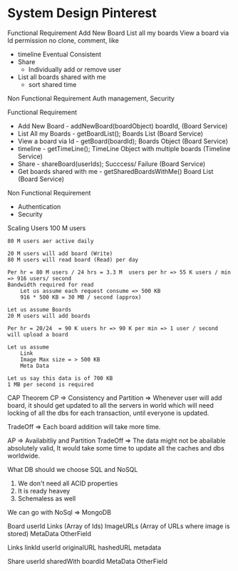 # System Design Pinterest


Functional Requirement
Add New Board
List all my boards
View a board via Id
    permission
    no clone, comment, like
- timeline
    Eventual Consistent
- Share
    - Individually add or remove user
- List all boards shared with me
    - sort shared time

Non Functional Requirement
    Auth management, 
    Security


Functional Requirement
- Add New Board - addNewBoard(boardObject) boardId, (Board Service)
- List All my Boards - getBoardList(); Boards List (Board Service)
- View a board via Id - getBoard(boardId); Boards Object (Board Service)
- timeline - getTimeLine(); TimeLine Object with multiple boards  (Timeline Service)
- Share - shareBoard(userIds); Succcess/ Failure (Board Service)
- Get boards shared with me - getSharedBoardsWithMe() Board List (Board Service)

Non Functional Requirement
- Authentication
- Security


Scaling
Users
    100 M users
    
    80 M users aer active daily

    20 M users will add board (Write)
    80 M users will read board (Read) per day

    Per hr = 80 M users / 24 hrs = 3.3 M  users per hr => 55 K users / min => 916 users/ second 
    Bandwidth required for read
        Let us assume each request consume => 500 KB
        916 * 500 KB = 30 MB / second (approx)

    Let us assume Boards
    20 M users will add boards

    Per hr = 20/24  = 90 K users hr => 90 K per min => 1 user / second will upload a board

    Let us assume 
        Link
        Image Max size = > 500 KB
        Meta Data

    Let us say this data is of 700 KB
    1 MB per second is required

CAP Theorem 
CP => Consistency and Partition
=> Whenever user will add board, it should get updated to all the servers in world
    which will need locking of all the dbs for each transaction, until everyone is updated.

TradeOff => Each board addition will take more time.

AP => Availabitliy and Partition
    TradeOff => The data might not be abailable absolutely valid, It would take some time to update all the caches and dbs worldwide.


What DB should we choose 
SQL and NoSQL

1) We don't need all ACID properties
2) It is ready heavey
3) Schemaless as well

We can go with NoSql => MongoDB

Board
    userId
    Links (Array of Ids)
    ImageURLs (Array of URLs where image is stored)
    MetaData
    OtherField

Links
    linkId
    userId
    originalURL
    hashedURL
    metadata

Share
    userId
    sharedWith
    boardId
    MetaData
    OtherField

